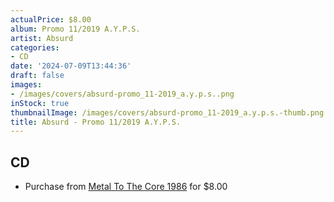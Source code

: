 ```yaml
---
actualPrice: $8.00
album: Promo 11/2019 A.Y.P.S.
artist: Absurd
categories:
- CD
date: '2024-07-09T13:44:36'
draft: false
images:
- /images/covers/absurd-promo_11-2019_a.y.p.s..png
inStock: true
thumbnailImage: /images/covers/absurd-promo_11-2019_a.y.p.s.-thumb.png
title: Absurd - Promo 11/2019 A.Y.P.S.
---
```


## CD
* Purchase from [Metal To The Core 1986](https://metaltothecore1986.com/shop/absurd-promo-11-2019-a-y-p-s-digisleeve-cd/) for $8.00
